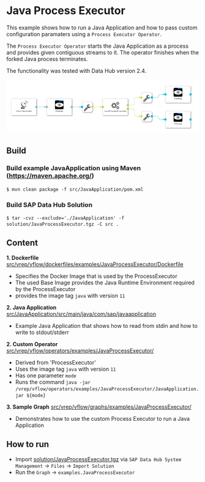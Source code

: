 # Java Process Executor #
This example shows how to run a Java Application and how to pass custom configuration paramaters using a `Process Executor Operator`.

The `Process Executor Operator` starts the Java Application as a process and provides given contiguous streams to it. The operator finishes when the forked Java process terminates.

The functionality was tested with Data Hub version 2.4.

![Graph](graph.png "Graph")

## Build

### Build example JavaApplication using Maven (https://maven.apache.org/)

```
$ mvn clean package -f src/JavaApplication/pom.xml
```

### Build SAP Data Hub Solution

```
$ tar -cvz --exclude='./JavaApplication' -f solution/JavaProcessExecutor.tgz -C src .
```

## Content  
**1. Dockerfile** [src/vrep/vflow/dockerfiles/examples/JavaProcessExecutor/Dockerfile](src/vrep/vflow/dockerfiles/examples/JavaProcessExecutor/Dockerfile)
  - Specifies the Docker Image that is used by the ProcessExecutor
  - The used Base Image provides the Java Runtime Environment required by the ProcessExecutor
  - provides the image tag `java` with version `11`

**2. Java Application**  [src/JavaApplication/src/main/java/com/sap/javaapplication](src/JavaApplication/src/main/java/com/sap/javaapplication)
  - Example Java Application that shows how to read from stdin and how to write to stdout/stderr
  
**2. Custom Operator**  [src/vrep/vflow/operators/examples/JavaProcessExecutor/](src/vrep/vflow/operators/examples/JavaProcessExecutor/)
  - Derived from 'ProcessExecutor'
  - Uses the image tag `java` with version `11`
  - Has one parameter `mode`
  - Runs the command `java -jar /vrep/vflow/operators/examples/JavaProcessExecutor/JavaApplication.jar ${mode}` 
 
**3. Sample Graph** [src/vrep/vflow/graphs/examples/JavaProcessExecutor/](src/vrep/vflow/graphs/examples/JavaProcessExecutor/)
  - Demonstrates how to use the custom Process Executor to run a Java Application

## How to run
  - Import [solution/JavaProcessExecutor.tgz](solution/JavaProcessExecutor.tgz) via `SAP Data Hub System Management` -> `Files` -> `Import Solution`
  - Run the `Graph` -> `examples.JavaProcessExecutor`
